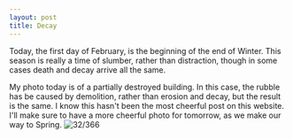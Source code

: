 ```yaml
---
layout: post
title: Decay
---
```

Today, the first day of February, is the beginning of the end of Winter. This season is really a time of slumber, rather than distraction, though in some cases death and decay arrive all the same.
<!--break-->
My photo today is of a partially destroyed building. In this case, the rubble has be caused by demolition, rather than erosion and decay, but the result is the same. I know this hasn't been the most cheerful post on this website. I'll make sure to have a more cheerful photo for tomorrow, as we make our way to Spring.
![32/366](http://media.humanboring.net/photos/2016-02-01.jpeg)